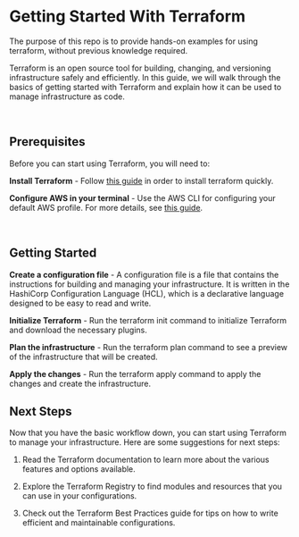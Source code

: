 # Getting Started With Terraform
The purpose of this repo is to provide hands-on examples for using terraform, without previous knowledge required.

Terraform is an open source tool for building, changing, and versioning infrastructure safely and efficiently. In this guide, we will walk through the basics of getting started with Terraform and explain how it can be used to manage infrastructure as code.

<br>

## Prerequisites
Before you can start using Terraform, you will need to:

**Install Terraform** - Follow [this guide](guides/Installation.README.md) in order to install terraform quickly.

**Configure AWS in your terminal** - Use the AWS CLI for configuring your default AWS profile. For more details, see [this guide](https://docs.aws.amazon.com/cli/latest/userguide/cli-configure-quickstart.html#cli-configure-quickstart-config).

<br>

## Getting Started
**Create a configuration file** - A configuration file is a file that contains the instructions for building and managing your infrastructure. It is written in the HashiCorp Configuration Language (HCL), which is a declarative language designed to be easy to read and write.

**Initialize Terraform** - Run the terraform init command to initialize Terraform and download the necessary plugins.

**Plan the infrastructure** - Run the terraform plan command to see a preview of the infrastructure that will be created.

**Apply the changes** - Run the terraform apply command to apply the changes and create the infrastructure.

## Next Steps
Now that you have the basic workflow down, you can start using Terraform to manage your infrastructure. Here are some suggestions for next steps:

1. Read the Terraform documentation to learn more about the various features and options available.

2. Explore the Terraform Registry to find modules and resources that you can use in your configurations.

3. Check out the Terraform Best Practices guide for tips on how to write efficient and maintainable configurations.

